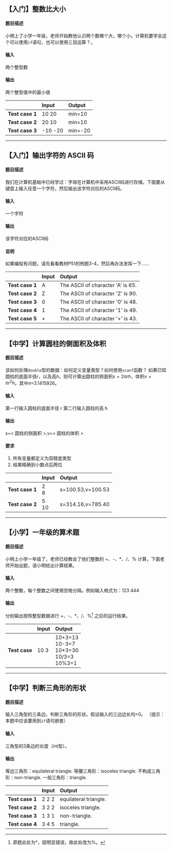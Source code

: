 
## 【入门】整数比大小
#### 题目描述
小明上了小学一年级，老师开始教他认识两个数哪个大，哪个小。计算机要学会这个可以使用`if`语句，也可以使用三目运算 ? 。

#### 输入
两个整型数

#### 输出
两个整型值中的最小值

| |Input|Output|
|---|:---|:---|
|**Test case 1**|10 20|min=10|
|**Test case 2**|20 10|min=10|
|**Test case 3**|-10 -20|min=-20|

---

## 【入门】输出字符的 ASCII 码
#### 题目描述
我们在计算机基础中已经学过：字母在计算机中采用ASCII码进行存储。下面要从键盘上输入任意一个字符，然后输出该字符对应的ASCII码。

#### 输入
一个字符

#### 输出
该字符对应的ASCII码

#### 说明
如果编程有问题，请先看看教材P51的例题3-4，然后再办法发挥一下……

| |Input|Output|
|---|:---|:---|
|**Test case 1**|A|The ASCII of character 'A' is 65.|
|**Test case 2**|Z|The ASCII of character 'Z' is 90.|
|**Test case 3**|0|The ASCII of character '0' is 48.|
|**Test case 4**|1|The ASCII of character '1' is 49.|
|**Test case 5**|+|The ASCII of character '+' is 43.|

---

## 【中学】计算圆柱的侧面积及体积
#### 题目描述
该如何处理`double`型的数据：如何定义变量类型？如何使用`scanf`函数？
如果已知圆柱的底面半径$r$，以及高$h$，则可计算出圆柱的侧面积$s=2\pi r h$，体积$v=\pi r ^{2} h$。其中$\pi$=3.1415926。

#### 输入
第一行输入圆柱的底面半径 r
第二行输入圆柱的高 h
#### 输出
s=< 圆柱的侧面积 >,v=< 圆柱的体积 >

#### 要求
1. 所有变量都定义为双精度类型
2. 结果精确到小数点后两位

| |Input|Output|
|---|:---|:---|
|**Test case 1**|2<br>8|s=100.53,v=100.53|
|**Test case 2**|5<br>10|s=314.16,v=785.40|


---
## 【小学】一年级的算术题
#### 题目描述
小明上小学一年级了，老师已经教会了他们整数的 +、-、*、/、% 计算，下面老师开始出题，请小明给出计算结果。

#### 输入
两个整数，每个整数之间使用空格分隔。例如输入格式为：123  444

#### 输出
分别输出按照整型数据进行 +、-、*、/、%[^1] 之后的运行结果。
[^1]:原题此处为*，因明显错误，故此处改为%。

| |Input|Output|
|---|:---|:---|
|**Test case**|10 3|10+3=13<br>10-3=7<br>10*3=30<br>10/3=3<br>10%3=1|

---
## 【中学】判断三角形的形状
#### 题目描述
输入三角型的三条边，判断三角形的形状。假设输入的三边边长均>0。
（提示：本题中应该要用到`if`语句嵌套）
#### 输入
三角型的3条边的长度（int型）。

#### 输出
等边三角形：equilateral triangle.
等腰三角形：isoceles triangle.
不构成三角形：non-triangle.
一般三角形：triangle.

| |Input|Output|
|---|:---|:---|
|**Test case 1**|2 2 2|equilateral triangle.|
|**Test case 2**|3 2 2|isoceles triangle.|
|**Test case 3**|1 3 1|non-triangle.|
|**Test case 4**|3 4 5|triangle.|
